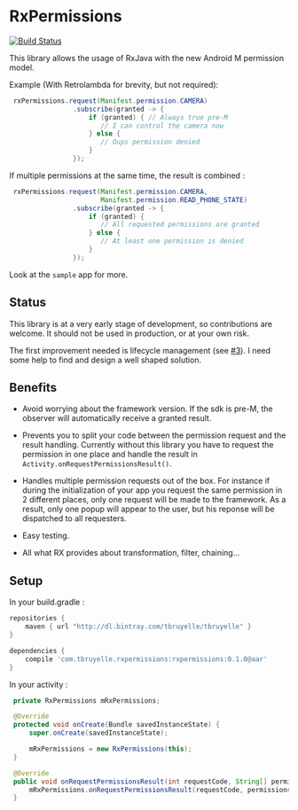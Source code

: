 # RxPermissions

[![Build Status](https://api.travis-ci.org/tbruyelle/RxPermissions.svg?branch=master)](https://travis-ci.org/tbruyelle/RxPermissions)

This library allows the usage of RxJava with the new Android M permission model.

Example (With Retrolambda for brevity, but not required):

```java
 rxPermissions.request(Manifest.permission.CAMERA)
                .subscribe(granted -> {
                    if (granted) { // Always true pre-M
                       // I can control the camera now
                    } else {
                       // Oups permission denied
                    }
                });
```

If multiple permissions at the same time, the result is combined :

```java
 rxPermissions.request(Manifest.permission.CAMERA,
                       Manifest.permission.READ_PHONE_STATE)
                .subscribe(granted -> {
                    if (granted) {
                       // All requested permissions are granted
                    } else {
                       // At least one permission is denied
                    }
                });
```

Look at the `sample` app for more.

## Status

This library is at a very early stage of development, so contributions are welcome.
It should not be used in production, or at your own risk.

The first improvement needed is lifecycle management (see [#3](https://github.com/tbruyelle/RxPermissions/issues/3)). I need some help to find and design a well shaped solution.

## Benefits

- Avoid worrying about the framework version. If the sdk is pre-M, the observer will automatically receive a granted result.

- Prevents you to split your code between the permission request and the result handling.
Currently without this library you have to request the permission in one place and handle the result in `Activity.onRequestPermissionsResult()`.

- Handles multiple permission requests out of the box.
For instance if during the initialization of your app you request the same permission in 2 different places, only one request will
be made to the framework. As a result, only one popup will appear to the user, but his reponse will be dispatched to all requesters.

- Easy testing.

- All what RX provides about transformation, filter, chaining...

## Setup

In your build.gradle :

```gradle
repositories {
    maven { url "http://dl.bintray.com/tbruyelle/tbruyelle" }
}

dependencies {
    compile 'com.tbruyelle.rxpermissions:rxpermissions:0.1.0@aar'
}
```

In your activity :

```java
 private RxPermissions mRxPermissions;

 @Override
 protected void onCreate(Bundle savedInstanceState) {
     super.onCreate(savedInstanceState);

     mRxPermissions = new RxPermissions(this);
 }

 @Override
 public void onRequestPermissionsResult(int requestCode, String[] permissions, int[] grantResults) {
     mRxPermissions.onRequestPermissionsResult(requestCode, permissions, grantResults);
 }

```